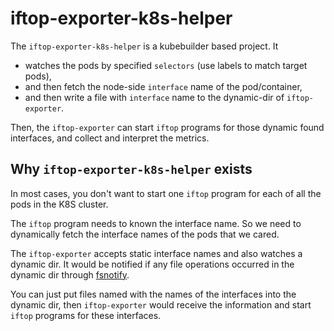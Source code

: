 # iftop-exporter-k8s-helper

The `iftop-exporter-k8s-helper` is a kubebuilder based project. It
- watches the pods by specified `selectors` (use labels to match target pods),
- and then fetch the node-side `interface` name of the pod/container,
- and then write a file with `interface` name to the dynamic-dir of `iftop-exporter`.

Then, the `iftop-exporter` can start `iftop` programs for those dynamic found interfaces,
and collect and interpret the metrics.

## Why `iftop-exporter-k8s-helper` exists

In most cases, you don't want to start one `iftop` program for each of all the pods in the K8S cluster.

The `iftop` program needs to known the interface name. So we need to dynamically
fetch the interface names of the pods that we cared.

The `iftop-exporter` accepts static interface names and also watches a dynamic dir.
It would be notified if any file operations occurred in the dynamic dir through
[fsnotify](https://github.com/fsnotify/fsnotify).

You can just put files named with the names of the interfaces into the dynamic dir,
then `iftop-exporter` would receive the information and start `iftop` programs for these interfaces.
